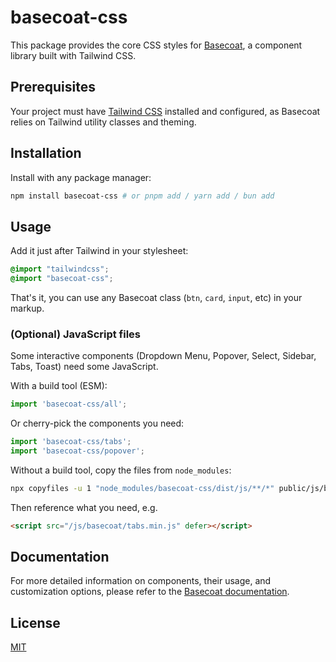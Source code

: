 # basecoat-css

This package provides the core CSS styles for [Basecoat](https://basecoatui.com), a component library built with Tailwind CSS.

## Prerequisites

Your project must have [Tailwind CSS](https://tailwindcss.com/docs/installation) installed and configured, as Basecoat relies on Tailwind utility classes and theming.

## Installation

Install with any package manager:

```bash
npm install basecoat-css # or pnpm add / yarn add / bun add
```

## Usage

Add it just after Tailwind in your stylesheet:

```css
@import "tailwindcss";
@import "basecoat-css";
```

That's it, you can use any Basecoat class (`btn`, `card`, `input`, etc) in your markup.

### (Optional) JavaScript files

Some interactive components (Dropdown Menu, Popover, Select, Sidebar, Tabs, Toast) need some JavaScript.

With a build tool (ESM):

```js
import 'basecoat-css/all';
```

Or cherry-pick the components you need:

```js
import 'basecoat-css/tabs';
import 'basecoat-css/popover';
```

Without a build tool, copy the files from `node_modules`:

```bash
npx copyfiles -u 1 "node_modules/basecoat-css/dist/js/**/*" public/js/basecoat
```

Then reference what you need, e.g.

```html
<script src="/js/basecoat/tabs.min.js" defer></script>
```

## Documentation

For more detailed information on components, their usage, and customization options, please refer to the [Basecoat documentation](https://basecoatui.com/installation/#install-css).

## License

[MIT](https://github.com/hunvreus/basecoat/blob/main/LICENSE.md)